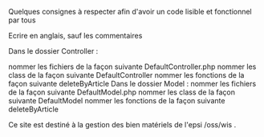 Quelques consignes à respecter afin d'avoir un code lisible et fonctionnel par tous

Ecrire en anglais, sauf les commentaires

Dans le dossier Controller :

nommer les fichiers de la façon suivante DefaultController.php
nommer les class de la façon suivante DefaultController
nommer les fonctions de la façon suivante deleteByArticle
Dans le dossier Model :
nommer les fichiers de la façon suivante DefaultModel.php
nommer les class de la façon suivante DefaultModel
nommer les fonctions de la façon suivante deleteByArticle

Ce site est destiné à la gestion des bien matériels de l'epsi /oss/wis .
